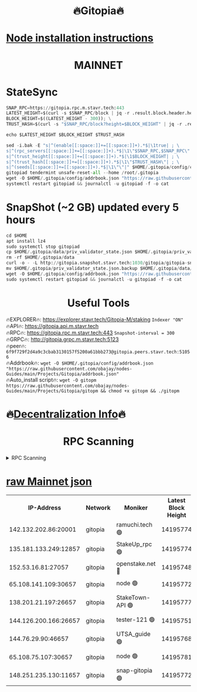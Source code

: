 <h1 align="center"> 🔥Gitopia🔥</h1>

[Node installation instructions](https://github.com/obajay/nodes-Guides/tree/main/Projects/Gitopia)
=

<h1 align="center"> MAINNET</h1>

# StateSync
```python
SNAP_RPC=https://gitopia.rpc.m.stavr.tech:443
LATEST_HEIGHT=$(curl -s $SNAP_RPC/block | jq -r .result.block.header.height); \
BLOCK_HEIGHT=$((LATEST_HEIGHT - 300)); \
TRUST_HASH=$(curl -s "$SNAP_RPC/block?height=$BLOCK_HEIGHT" | jq -r .result.block_id.hash)

echo $LATEST_HEIGHT $BLOCK_HEIGHT $TRUST_HASH

sed -i.bak -E "s|^(enable[[:space:]]+=[[:space:]]+).*$|\1true| ; \
s|^(rpc_servers[[:space:]]+=[[:space:]]+).*$|\1\"$SNAP_RPC,$SNAP_RPC\"| ; \
s|^(trust_height[[:space:]]+=[[:space:]]+).*$|\1$BLOCK_HEIGHT| ; \
s|^(trust_hash[[:space:]]+=[[:space:]]+).*$|\1\"$TRUST_HASH\"| ; \
s|^(seeds[[:space:]]+=[[:space:]]+).*$|\1\"\"|" $HOME/.gitopia/config/config.toml
gitopiad tendermint unsafe-reset-all --home /root/.gitopia
wget -O $HOME/.gitopia/config/addrbook.json "https://raw.githubusercontent.com/obajay/nodes-Guides/main/Projects/Gitopia/addrbook.json"
systemctl restart gitopiad && journalctl -u gitopiad -f -o cat
```
# SnapShot (~2 GB) updated every 5 hours
```python
cd $HOME
apt install lz4
sudo systemctl stop gitopiad
cp $HOME/.gitopia/data/priv_validator_state.json $HOME/.gitopia/priv_validator_state.json.backup
rm -rf $HOME/.gitopia/data
curl -o - -L http://gitopia.snapshot.stavr.tech:1030/gitopia/gitopia-snap.tar.lz4 | lz4 -c -d - | tar -x -C $HOME/.gitopia --strip-components 2
mv $HOME/.gitopia/priv_validator_state.json.backup $HOME/.gitopia/data/priv_validator_state.json
wget -O $HOME/.gitopia/config/addrbook.json "https://raw.githubusercontent.com/obajay/nodes-Guides/main/Projects/Gitopia/addrbook.json"
sudo systemctl restart gitopiad && journalctl -u gitopiad -f -o cat
```
 <h1 align="center"> Useful Tools</h1>

🔥EXPLORER🔥:      https://explorer.stavr.tech/Gitopia-M/staking  `Indexer "ON"` \
🔥API🔥: 			 		 https://gitopia.api.m.stavr.tech \
🔥RPC🔥:           https://gitopia.rpc.m.stavr.tech:443              `Snapshot-interval = 300` \
🔥GRPC🔥:          http://gitopia.grpc.m.stavr.tech:5123 \
🔥peer🔥:					 `6f9f729f2d4a9c3cbab3130157f5200a61bbb273@gitopia.peers.stavr.tech:51056` \
🔥Addrbook🔥:    ```wget -O $HOME/.gitopia/config/addrbook.json "https://raw.githubusercontent.com/obajay/nodes-Guides/main/Projects/Gitopia/addrbook.json"``` \
🔥Auto_install script🔥: ```wget -O gitopm https://raw.githubusercontent.com/obajay/nodes-Guides/main/Projects/Gitopia/gitopm && chmod +x gitopm && ./gitopm```

🔥[Decentralization Info](https://github.com/obajay/StateSync-snapshots/tree/main/Projects/Gitopia/Decentralization)🔥
=

<h1 align="center"> RPC Scanning</h1>

<details>
<summary>RPC Scanning</summary>

<h2 align="center"> We scan nodes in real time every 4 hours. And we provide the final result of RPC endpoints.
We cannot influence the operation of these nodes in any way. </h2>


```python
If Voting Power is higher than 0 --> then the Node is a validator of the network and may be subject to attack and be a potential threat to the chain.
```
```python
We marked such validators with a red symbol
```

</details>

[raw Mainnet json](https://rpc-check.gitopm.stavr.tech/gitopm/rpc-gitopm-result.json)
=

<table><tr><th>IP-Address</th><th>Network</th><th>Moniker</th><th>Latest Block Height</th><th>Earliest Block Height</th><th>Catching Up</th><th>Tx Index</th><th>Voting Power</th><th>Scan Time</th></tr><tr><td>142.132.202.86:20001</td><td>gitopia</td><td>ramuchi.tech 🟢</td><td>14195774</td><td>6548337</td><td>False</td><td>on</td><td>0</td><td>2024-02-21T23:32:17.174434844UTC</td></tr><tr><td>135.181.133.249:12857</td><td>gitopia</td><td>StakeUp_rpc 🟢</td><td>14195774</td><td>8010001</td><td>False</td><td>on</td><td>0</td><td>2024-02-21T23:32:17.579690876UTC</td></tr><tr><td>152.53.16.81:27057</td><td>gitopia</td><td>openstake.net 🔴</td><td>14195748</td><td>10455001</td><td>False</td><td>off</td><td>43495</td><td>2024-02-21T23:31:36.110447268UTC</td></tr><tr><td>65.108.141.109:30657</td><td>gitopia</td><td>node 🟢</td><td>14195772</td><td>12299845</td><td>False</td><td>on</td><td>0</td><td>2024-02-21T23:32:14.566863879UTC</td></tr><tr><td>138.201.21.197:26657</td><td>gitopia</td><td>StakeTown-API 🟢</td><td>14195777</td><td>12733501</td><td>False</td><td>on</td><td>0</td><td>2024-02-21T23:32:22.031571146UTC</td></tr><tr><td>144.126.200.166:26657</td><td>gitopia</td><td>tester-121 🟢</td><td>14195751</td><td>12832814</td><td>False</td><td>off</td><td>0</td><td>2024-02-21T23:31:40.534187318UTC</td></tr><tr><td>144.76.29.90:46657</td><td>gitopia</td><td>UTSA_guide 🟢</td><td>14195768</td><td>13035301</td><td>False</td><td>on</td><td>0</td><td>2024-02-21T23:32:08.005726024UTC</td></tr><tr><td>65.108.75.107:30657</td><td>gitopia</td><td>node 🟢</td><td>14195781</td><td>13189502</td><td>False</td><td>on</td><td>0</td><td>2024-02-21T23:32:28.515929541UTC</td></tr><tr><td>148.251.235.130:11657</td><td>gitopia</td><td>snap-gitopia 🟢</td><td>14195772</td><td>14079001</td><td>False</td><td>on</td><td>0</td><td>2024-02-21T23:32:14.833153234UTC</td></tr></table>
